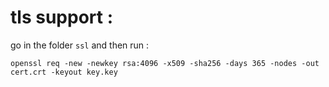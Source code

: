 # tls support : 

go in the folder `ssl` and then run : 

    openssl req -new -newkey rsa:4096 -x509 -sha256 -days 365 -nodes -out cert.crt -keyout key.key